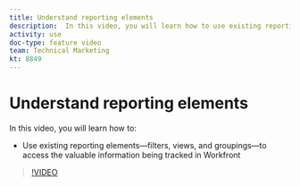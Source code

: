 ```yaml
---
title: Understand reporting elements
description:  In this video, you will learn how to use existing reporting elements—filters, views, and groupings—to access information being tracked in [!DNL Adobe Workfront].
activity: use
doc-type: feature video
team: Technical Marketing
kt: 8849
---
```

# Understand reporting elements

In this video, you will learn how to:

* Use existing reporting elements—filters, views, and groupings—to access the valuable information being tracked in Workfront

>[!VIDEO](https://video.tv.adobe.com/v/335145/?quality=12)
